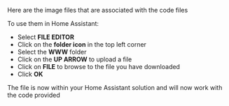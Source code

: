 Here are the image files that are associated with the code files

To use them in Home Assistant:

- Select <strong>FILE EDITOR</strong>
- Click on the <strong>folder icon</strong> in the top left corner
- Select the <strong>WWW</strong> folder
- Click on the <strong>UP ARROW</strong> to upload a file
- Click on <strong>FILE</strong> to browse to the file you have downloaded
- Click <strong>OK</strong>

The file is now within your Home Assistant solution and will now work with the code provided

